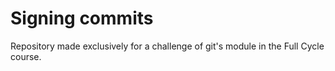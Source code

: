 # Signing commits

Repository made exclusively for a challenge of git's module in the Full Cycle course.